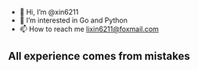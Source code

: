 - 👋 Hi, I’m @xin6211
- 👀 I’m interested in Go and Python
- 📫 How to reach me lixin6211@foxmail.com

## All experience comes from mistakes
